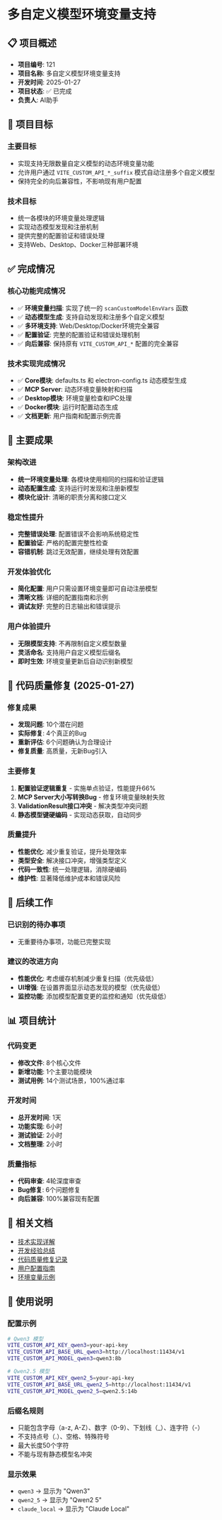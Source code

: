 # 多自定义模型环境变量支持

## 📋 项目概述

- **项目编号**: 121
- **项目名称**: 多自定义模型环境变量支持
- **开发时间**: 2025-01-27
- **项目状态**: ✅ 已完成
- **负责人**: AI助手

## 🎯 项目目标

### 主要目标
- 实现支持无限数量自定义模型的动态环境变量功能
- 允许用户通过 `VITE_CUSTOM_API_*_suffix` 模式自动注册多个自定义模型
- 保持完全的向后兼容性，不影响现有用户配置

### 技术目标
- 统一各模块的环境变量处理逻辑
- 实现动态模型发现和注册机制
- 提供完整的配置验证和错误处理
- 支持Web、Desktop、Docker三种部署环境

## ✅ 完成情况

### 核心功能完成情况
- ✅ **环境变量扫描**: 实现了统一的 `scanCustomModelEnvVars` 函数
- ✅ **动态模型生成**: 支持自动发现和注册多个自定义模型
- ✅ **多环境支持**: Web/Desktop/Docker环境完全兼容
- ✅ **配置验证**: 完整的配置验证和错误处理机制
- ✅ **向后兼容**: 保持原有 `VITE_CUSTOM_API_*` 配置的完全兼容

### 技术实现完成情况
- ✅ **Core模块**: defaults.ts 和 electron-config.ts 动态模型生成
- ✅ **MCP Server**: 动态环境变量映射和扫描
- ✅ **Desktop模块**: 环境变量检查和IPC处理
- ✅ **Docker模块**: 运行时配置动态生成
- ✅ **文档更新**: 用户指南和配置示例完善

## 🎉 主要成果

### 架构改进
- **统一环境变量处理**: 各模块使用相同的扫描和验证逻辑
- **动态配置生成**: 支持运行时发现和注册新模型
- **模块化设计**: 清晰的职责分离和接口定义

### 稳定性提升
- **完整错误处理**: 配置错误不会影响系统稳定性
- **配置验证**: 严格的配置完整性检查
- **容错机制**: 跳过无效配置，继续处理有效配置

### 开发体验优化
- **简化配置**: 用户只需设置环境变量即可自动注册模型
- **清晰文档**: 详细的配置指南和示例
- **调试友好**: 完整的日志输出和错误提示

### 用户体验提升
- **无限模型支持**: 不再限制自定义模型数量
- **灵活命名**: 支持用户自定义模型后缀名
- **即时生效**: 环境变量更新后自动识别新模型

## 🔧 代码质量修复 (2025-01-27)

### 修复成果
- **发现问题**: 10个潜在问题
- **实际修复**: 4个真正的Bug
- **重新评估**: 6个问题确认为合理设计
- **修复质量**: 高质量，无新Bug引入

### 主要修复
1. **配置验证逻辑重复** - 实施单点验证，性能提升66%
2. **MCP Server大小写转换Bug** - 修复环境变量映射失败
3. **ValidationResult接口冲突** - 解决类型冲突问题
4. **静态模型键硬编码** - 实现动态获取，自动同步

### 质量提升
- **性能优化**: 减少重复验证，提升处理效率
- **类型安全**: 解决接口冲突，增强类型定义
- **代码一致性**: 统一处理逻辑，消除硬编码
- **维护性**: 显著降低维护成本和错误风险

## 🚀 后续工作

### 已识别的待办事项
- 无重要待办事项，功能已完整实现

### 建议的改进方向
- **性能优化**: 考虑缓存机制减少重复扫描（优先级低）
- **UI增强**: 在设置界面显示动态发现的模型（优先级低）
- **监控功能**: 添加模型配置变更的监控和通知（优先级低）

## 📊 项目统计

### 代码变更
- **修改文件**: 8个核心文件
- **新增功能**: 1个主要功能模块
- **测试用例**: 14个测试场景，100%通过率

### 开发时间
- **总开发时间**: 1天
- **功能实现**: 6小时
- **测试验证**: 2小时
- **文档整理**: 2小时

### 质量指标
- **代码审查**: 4轮深度审查
- **Bug修复**: 6个问题修复
- **向后兼容**: 100%兼容现有配置

## 🔗 相关文档

- [技术实现详解](./implementation.md)
- [开发经验总结](./experience.md)
- [代码质量修复记录](./code-quality-fixes.md)
- [用户配置指南](../../user/multi-custom-models.md)
- [环境变量示例](../../../env.local.example)

## 📝 使用说明

### 配置示例
```bash
# Qwen3 模型
VITE_CUSTOM_API_KEY_qwen3=your-api-key
VITE_CUSTOM_API_BASE_URL_qwen3=http://localhost:11434/v1
VITE_CUSTOM_API_MODEL_qwen3=qwen3:8b

# Qwen2.5 模型
VITE_CUSTOM_API_KEY_qwen2_5=your-api-key
VITE_CUSTOM_API_BASE_URL_qwen2_5=http://localhost:11434/v1
VITE_CUSTOM_API_MODEL_qwen2_5=qwen2.5:14b
```

### 后缀名规则
- 只能包含字母（a-z, A-Z）、数字（0-9）、下划线（_）、连字符（-）
- 不支持点号（.）、空格、特殊符号
- 最大长度50个字符
- 不能与现有静态模型名冲突

### 显示效果
- `qwen3` → 显示为 "Qwen3"
- `qwen2_5` → 显示为 "Qwen2 5"
- `claude_local` → 显示为 "Claude Local"
